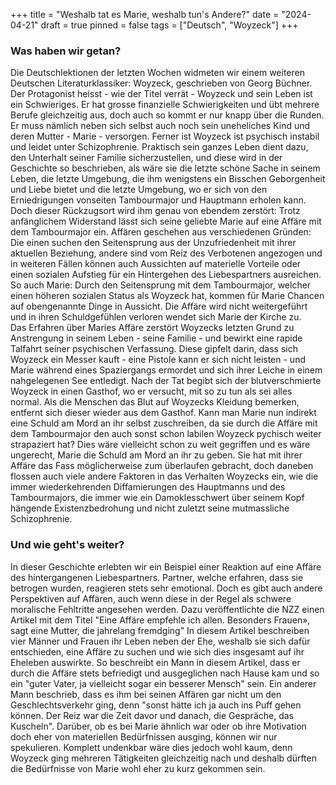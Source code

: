 +++
title = "Weshalb tat es Marie, weshalb tun's Andere?"
date = "2024-04-21"
draft = true
pinned = false
tags = ["Deutsch", "Woyzeck"]
+++
### Was haben wir getan?

Die Deutschlektionen der letzten Wochen widmeten wir einem weiteren Deutschen Literaturklassiker: Woyzeck, geschrieben von Georg Büchner. Der Protagonist heisst - wie der Titel verrät - Woyzeck und sein Leben ist ein Schwieriges. Er hat grosse finanzielle Schwierigkeiten und übt mehrere Berufe gleichzeitig aus, doch auch so kommt er nur knapp über die Runden. Er muss nämlich neben sich selbst auch noch sein uneheliches Kind und deren Mutter - Marie - versorgen. Ferner ist Woyzeck ist psychisch instabil und leidet unter Schizophrenie. Praktisch sein ganzes Leben dient dazu, den Unterhalt seiner Familie sicherzustellen, und diese wird in der Geschichte so beschrieben, als wäre sie die letzte schöne Sache in seinem Leben, die letzte Umgebung, die ihm wenigstens ein Bisschen Geborgenheit und Liebe bietet und die letzte Umgebung, wo er sich von den Erniedrigungen vonseiten Tambourmajor und Hauptmann erholen kann. Doch dieser Rückzugsort wird ihm genau von ebendem zerstört: Trotz anfänglichem Widerstand lässt sich seine geliebte Marie auf eine Affäre mit dem Tambourmajor ein. Affären geschehen aus verschiedenen Gründen: Die einen suchen den Seitensprung aus der Unzufriedenheit mit ihrer aktuellen Beziehung, andere sind vom Reiz des Verbotenen angezogen und in weiteren Fällen können auch Aussichten auf materielle Vorteile oder einen sozialen Aufstieg für ein Hintergehen des Liebespartners ausreichen. So auch Marie: Durch den Seitensprung mit dem Tambourmajor, welcher einen höheren sozialen Status als Woyzeck hat, kommen für Marie Chancen auf obengenannte Dinge in Aussicht. Die Affäre wird nicht weitergeführt und in ihren Schuldgefühlen verloren wendet sich Marie der Kirche zu.\
Das Erfahren über Maries Affäre zerstört Woyzecks letzten Grund zu Anstrengung in seinem Leben - seine Familie - und bewirkt eine rapide Talfahrt seiner psychischen Verfassung. Diese gipfelt darin, dass sich Woyzeck ein Messer kauft - eine Pistole kann er sich nicht leisten - und Marie während eines Spaziergangs ermordet und sich ihrer Leiche in einem nahgelegenen See entledigt. Nach der Tat begibt sich der blutverschmierte Woyzeck in einen Gasthof, wo er versucht, mit so zu tun als sei alles normal. Als die Menschen das Blut auf Woyzecks Kleidung bemerken, entfernt sich dieser wieder aus dem Gasthof. Kann man Marie nun indirekt eine Schuld am Mord an ihr selbst zuschreiben, da sie durch die Affäre mit dem Tambourmajor den auch sonst schon labilen Woyzeck pychisch weiter strapaziert hat? Dies wäre vielleicht schon zu weit gegriffen und es wäre ungerecht, Marie die Schuld am Mord an ihr zu geben. Sie hat mit ihrer Affäre das Fass möglicherweise zum überlaufen gebracht, doch daneben flossen auch viele andere Faktoren in das Verhalten Woyzecks ein, wie die immer wiederkehrenden Diffamierungen des Hauptmanns und des Tambourmajors, die immer wie ein Damoklesschwert über seinem Kopf hängende Existenzbedrohung und nicht zuletzt seine mutmassliche Schizophrenie. 

### Und wie geht's weiter?

In dieser Geschichte erlebten wir ein Beispiel einer Reaktion auf eine Affäre des hintergangenen Liebespartners. Partner, welche erfahren, dass sie betrogen wurden, reagieren stets sehr emotional. Doch es gibt auch andere Perspektiven auf Affären, auch wenn diese in der Regel als schwere moralische Fehltritte angesehen werden. Dazu veröffentlichte die NZZ einen Artikel mit dem Titel "Eine Affäre empfehle ich allen. Besonders Frauen», sagt eine Mutter, die jahrelang fremdging" In diesem Artikel beschreiben vier Männer und Frauen ihr Leben neben der Ehe, weshalb sie sich dafür entschieden, eine Affäre zu suchen und wie sich dies insgesamt auf ihr Eheleben auswirkte. So beschreibt ein Mann in diesem Artikel, dass er durch die Affäre stets befriedigt und ausgeglichen nach Hause kam und so ein "guter Vater, ja vielleicht sogar ein besserer Mensch" sein. Ein anderer Mann beschrieb, dass es ihm bei seinen Affären gar nicht um den Geschlechtsverkehr ging, denn "sonst hätte ich ja auch ins Puff gehen können. Der Reiz war die Zeit davor und danach, die Gespräche, das Kuscheln". Darüber, ob es bei Marie ähnlich war oder ob ihre Motivation doch eher von materiellen Bedürfnissen ausging, können wir nur spekulieren. Komplett undenkbar wäre dies jedoch wohl kaum, denn Woyzeck ging mehreren Tätigkeiten gleichzeitig nach und deshalb dürften die Bedürfnisse von Marie wohl eher zu kurz gekommen sein.